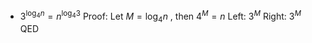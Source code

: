 - $3^{\log_4 n} = n^{\log_4 3}$
Proof:
	Let $M = \log_4 n$ , then $4^M = n$ 
	Left: $3^M$
	Right: $3^M$
	QED
